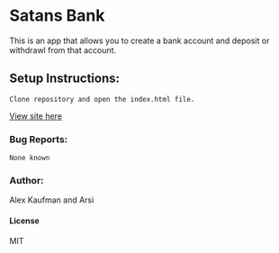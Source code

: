 # Satans Bank
This is an app that allows you to create a bank account and deposit or withdrawl from that account.
## Setup Instructions:
```
Clone repository and open the index.html file.
```

[View site here](http://htmlpreview.github.io/?https://github.com/alexkaufman06/satans-bank/blob/master/index.html)

### Bug Reports:
```
None known
```
### Author:
Alex Kaufman and Arsi
#### License
MIT
